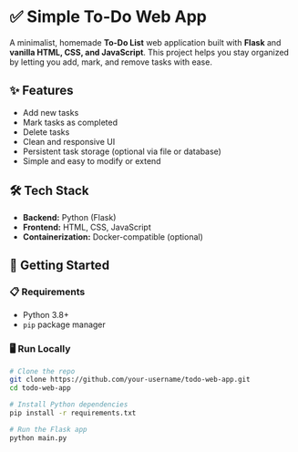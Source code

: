 # ✅ Simple To-Do Web App

A minimalist, homemade **To-Do List** web application built with **Flask** and **vanilla HTML, CSS, and JavaScript**. This project helps you stay organized by letting you add, mark, and remove tasks with ease.

## ✨ Features

- Add new tasks  
- Mark tasks as completed  
- Delete tasks  
- Clean and responsive UI  
- Persistent task storage (optional via file or database)  
- Simple and easy to modify or extend  

## 🛠️ Tech Stack

- **Backend:** Python (Flask)  
- **Frontend:** HTML, CSS, JavaScript  
- **Containerization:** Docker-compatible (optional)

## 🚀 Getting Started

### 📋 Requirements

- Python 3.8+  
- `pip` package manager  

### 🖥️ Run Locally

```bash
# Clone the repo
git clone https://github.com/your-username/todo-web-app.git
cd todo-web-app

# Install Python dependencies
pip install -r requirements.txt

# Run the Flask app
python main.py
